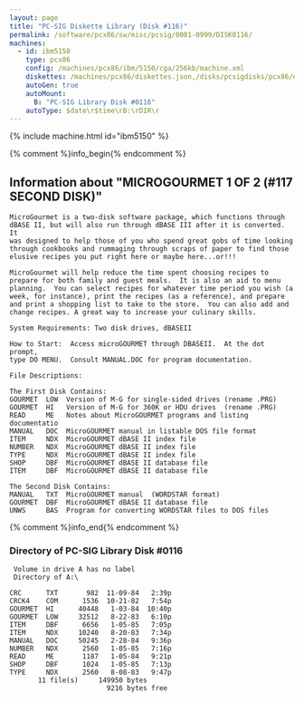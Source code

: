 ```yaml
---
layout: page
title: "PC-SIG Diskette Library (Disk #116)"
permalink: /software/pcx86/sw/misc/pcsig/0001-0999/DISK0116/
machines:
  - id: ibm5150
    type: pcx86
    config: /machines/pcx86/ibm/5150/cga/256kb/machine.xml
    diskettes: /machines/pcx86/diskettes.json,/disks/pcsigdisks/pcx86/diskettes.json
    autoGen: true
    autoMount:
      B: "PC-SIG Library Disk #0116"
    autoType: $date\r$time\rB:\rDIR\r
---
```


{% include machine.html id="ibm5150" %}

{% comment %}info_begin{% endcomment %}

## Information about "MICROGOURMET 1 OF 2  (#117 SECOND DISK)"

    MicroGourmet is a two-disk software package, which functions through
    dBASE II, but will also run through dBASE III after it is converted. It
    was designed to help those of you who spend great gobs of time looking
    through cookbooks and rummaging through scraps of paper to find those
    elusive recipes you put right here or maybe here...or!!!
    
    MicroGourmet will help reduce the time spent choosing recipes to
    prepare for both family and guest meals.  It is also an aid to menu
    planning.  You can select recipes for whatever time period you wish (a
    week, for instance), print the recipes (as a reference), and prepare
    and print a shopping list to take to the store.  You can also add and
    change recipes. A great way to increase your culinary skills.
    
    System Requirements: Two disk drives, dBASEII
    
    How to Start:  Access microGOURMET through DBASEII.  At the dot prompt,
    type DO MENU.  Consult MANUAL.DOC for program documentation.
    
    File Descriptions:
    
    The First Disk Contains:
    GOURMET  LOW  Version of M-G for single-sided drives (rename .PRG)
    GOURMET  HI   Version of M-G for 360K or HDU drives  (rename .PRG)
    READ     ME   Notes about MicroGOURMET programs and listing documentatio
    MANUAL   DOC  MicroGOURMET manual in listable DOS file format
    ITEM     NDX  MicroGOURMET dBASE II index file
    NUMBER   NDX  MicroGOURMET dBASE II index file
    TYPE     NDX  MicroGOURMET dBASE II index file
    SHOP     DBF  MicroGOURMET dBASE II database file
    ITEM     DBF  MicroGOURMET dBASE II database file
    
    The Second Disk Contains:
    MANUAL   TXT  MicroGOURMET manual  (WORDSTAR format)
    GOURMET  DBF  MicroGOURMET dBASE II database file
    UNWS     BAS  Program for converting WORDSTAR files to DOS files
{% comment %}info_end{% endcomment %}


### Directory of PC-SIG Library Disk #0116

     Volume in drive A has no label
     Directory of A:\

    CRC      TXT       982  11-09-84   2:39p
    CRCK4    COM      1536  10-21-82   7:54p
    GOURMET  HI      40448   1-03-84  10:40p
    GOURMET  LOW     32512   8-22-83   6:10p
    ITEM     DBF      6656   1-05-85   7:05p
    ITEM     NDX     10240   8-20-83   7:34p
    MANUAL   DOC     50245   2-28-84   9:36p
    NUMBER   NDX      2560   1-05-85   7:16p
    READ     ME       1187   1-05-84   9:21p
    SHOP     DBF      1024   1-05-85   7:13p
    TYPE     NDX      2560   8-08-83   9:47p
           11 file(s)     149950 bytes
                            9216 bytes free

